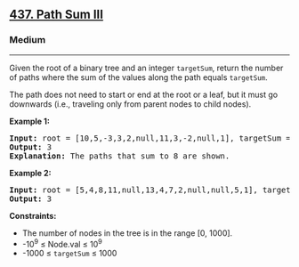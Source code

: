 <h2><a href="https://leetcode.com/problems/path-sum-iii">437. Path Sum III</a></h2>
<h3>Medium</h3>
<hr>
<p>Given the root of a binary tree and an integer <code>targetSum</code>, return the number of paths where the sum of the values along the path equals <code>targetSum</code>.</p>
<p>The path does not need to start or end at the root or a leaf, but it must go downwards (i.e., traveling only from parent nodes to child nodes).</p>

<p><strong>Example 1:</strong></p>
<pre>
<strong>Input:</strong> root = [10,5,-3,3,2,null,11,3,-2,null,1], targetSum = 8
<strong>Output:</strong> 3
<strong>Explanation:</strong> The paths that sum to 8 are shown.
</pre>

<p><strong>Example 2:</strong></p>
<pre>
<strong>Input:</strong> root = [5,4,8,11,null,13,4,7,2,null,null,5,1], targetSum = 22
<strong>Output:</strong> 3
</pre>

<p><strong>Constraints:</strong></p>
<ul>
<li>The number of nodes in the tree is in the range [0, 1000].</li>
<li>-10<sup>9</sup> ≤ Node.val ≤ 10<sup>9</sup></li>
<li>-1000 ≤ <code>targetSum</code> ≤ 1000</li>
</ul>
